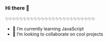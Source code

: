 ### Hi there 👋


 ✨✨✨✨✨✨✨✨✨✨✨✨✨✨✨✨✨✨✨✨✨✨✨✨✨ 

- 🌱 I’m currently learning JavaScript 
- 👯 I’m looking to collaborate on cool projects


<!--
- 🤔 I’m looking for help with ...
- 😄 Pronouns: ...
- ⚡ Fun fact: ...
- 💬 Ask me about ...
- 📫 How to reach me: Here
- 🔭 I’m currently working on ...
-->
